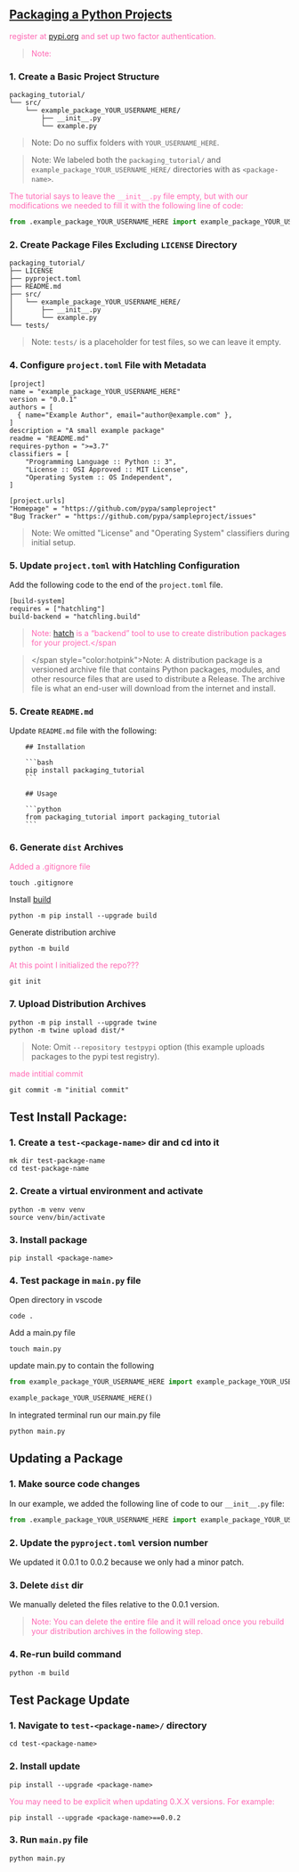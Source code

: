 ## [Packaging a Python Projects](https://packaging.python.org/en/latest/tutorials/packaging-projects/#packaging-python-projects)

<span style="color:hotpink">register at [pypi.org](https://pypi.org/) and set up two factor authentication.</span>

><span style="color:hotpink">Note: </span>
### 1. Create a Basic Project Structure

```
packaging_tutorial/
└── src/
    └── example_package_YOUR_USERNAME_HERE/
        ├── __init__.py
        └── example.py
```

>Note: Do no suffix folders with `YOUR_USERNAME_HERE`.

>Note: We labeled both the `packaging_tutorial/` and  `example_package_YOUR_USERNAME_HERE/` directories with as `<package-name>`.

<span style="color:hotpink">The tutorial says to leave the `__init__.py` file empty, but with our modifications we needed to fill it with the following line of code:</span>

```python
from .example_package_YOUR_USERNAME_HERE import example_package_YOUR_USERNAME_HERE
```


### 2. Create Package Files Excluding `LICENSE` Directory

```
packaging_tutorial/
├── LICENSE
├── pyproject.toml
├── README.md
├── src/
│   └── example_package_YOUR_USERNAME_HERE/
│       ├── __init__.py
│       └── example.py
└── tests/
```
>Note: `tests/` is a placeholder for test files, so we can leave it empty.

### 4. Configure `project.toml` File with Metadata

```
[project]
name = "example_package_YOUR_USERNAME_HERE"
version = "0.0.1"
authors = [
  { name="Example Author", email="author@example.com" },
]
description = "A small example package"
readme = "README.md"
requires-python = ">=3.7"
classifiers = [
    "Programming Language :: Python :: 3",
    "License :: OSI Approved :: MIT License",
    "Operating System :: OS Independent",
]

[project.urls]
"Homepage" = "https://github.com/pypa/sampleproject"
"Bug Tracker" = "https://github.com/pypa/sampleproject/issues"
```
>Note: We omitted "License" and "Operating System" classifiers during initial setup.
### 5. Update `project.toml` with Hatchling Configuration

Add the following code to the end of the `project.toml` file.

```
[build-system]
requires = ["hatchling"]
build-backend = "hatchling.build"
```

><span style="color:hotpink">Note: [hatch](https://packaging.python.org/en/latest/key_projects/#hatch:~:text=hatch-,%C2%B6,-Docs%20%7C%20GitHub) is a “backend” tool to use to create distribution packages for your project.</span
>

></span style="color:hotpink">Note: A distribution package is a versioned archive file that contains Python packages, modules, and other resource files that are used to distribute a Release. The archive file is what an end-user will download from the internet and install.</span>


### 5. Create `README.md`

Update `README.md` file with the following:

```
    ## Installation

    ```bash
    pip install packaging_tutorial
    ```
    
    ## Usage

    ```python
    from packaging_tutorial import packaging_tutorial
    ```
```

### 6. Generate `dist` Archives

<span style="color:hotpink">Added a .gitignore file</span>
```
touch .gitignore
```



Install [build](https://packaging.python.org/en/latest/key_projects/#build:~:text=Delivery%20Network%20(CDN).-,build%C2%B6,-Docs%20%7C%20Issues)
```
python -m pip install --upgrade build
```


Generate distribution archive
```
python -m build
```

<span style="color:hotpink">At this point I initialized the repo???</span>
 ```
 git init
 ```

### 7. Upload Distribution Archives

```
python -m pip install --upgrade twine
python -m twine upload dist/*
```

>Note: Omit `--repository testpypi` option (this example uploads packages to the pypi test registry).

<span style="color:hotpink">made intitial commit</span>

```
git commit -m "initial commit"
```


## Test Install Package:

### 1. Create a `test-<package-name>` dir and cd into it
```
mk dir test-package-name
cd test-package-name
```
### 2. Create a virtual environment and activate

```
python -m venv venv
source venv/bin/activate
```
### 3. Install package

```
pip install <package-name>
```

### 4. Test package in `main.py` file

Open directory in vscode

```ssh
code .
```

Add a main.py file
```
touch main.py
```

update main.py to contain the following
```python
from example_package_YOUR_USERNAME_HERE import example_package_YOUR_USERNAME_HERE

example_package_YOUR_USERNAME_HERE()
```

In integrated terminal run our main.py file
```
python main.py
```

## Updating a Package
### 1. Make source code changes

In our example, we added the following line of code to our `__init__.py` file:

```python
from .example_package_YOUR_USERNAME_HERE import example_package_YOUR_USERNAME_HERE
```

### 2. Update the `pyproject.toml` version number

We updated it 0.0.1 to 0.0.2 because we only had a minor patch.

### 3. Delete `dist` dir

We manually deleted the files relative to the 0.0.1 version.

><span style="color:hotpink">Note: You can delete the entire file and it will reload once you rebuild your distribution archives in the following step.</span>
### 4. Re-run build command

```
python -m build
```

## Test Package Update
### 1. Navigate to `test-<package-name>/` directory
```
cd test-<package-name>
```
### 2. Install update
```
pip install --upgrade <package-name>
```

<span style="color:hotpink">You may need to be explicit when updating 0.X.X versions. For example:</span>

```
pip install --upgrade <package-name>==0.0.2
```

### 3. Run `main.py` file

```
python main.py
```